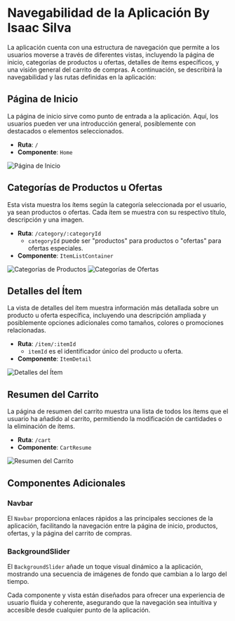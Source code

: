 # Navegabilidad de la Aplicación By Isaac Silva

La aplicación cuenta con una estructura de navegación que permite a los usuarios moverse a través de diferentes vistas, incluyendo la página de inicio, categorías de productos u ofertas, detalles de ítems específicos, y una visión general del carrito de compras. A continuación, se describirá la navegabilidad y las rutas definidas en la aplicación:

## Página de Inicio

La página de inicio sirve como punto de entrada a la aplicación. Aquí, los usuarios pueden ver una introducción general, posiblemente con destacados o elementos seleccionados.

- **Ruta**: `/`
- **Componente**: `Home`

![Página de Inicio](/public/Screenshot%202024-02-24%20at%2012.08.57 AM.png)

## Categorías de Productos u Ofertas

Esta vista muestra los ítems según la categoría seleccionada por el usuario, ya sean productos o ofertas. Cada ítem se muestra con su respectivo título, descripción y una imagen.

- **Ruta**: `/category/:categoryId`
    - `categoryId` puede ser "productos" para productos o "ofertas" para ofertas especiales.
- **Componente**: `ItemListContainer`

![Categorías de Productos](/src/assets/Screenshot%202024-03-13%20at%2011.31.46 PM.png)
![Categorías de Ofertas](/src/assets/Screenshot%202024-03-13%20at%2011.39.42 PM.png)

## Detalles del Ítem

La vista de detalles del ítem muestra información más detallada sobre un producto u oferta específica, incluyendo una descripción ampliada y posiblemente opciones adicionales como tamaños, colores o promociones relacionadas.

- **Ruta**: `/item/:itemId`
    - `itemId` es el identificador único del producto u oferta.
- **Componente**: `ItemDetail`

![Detalles del Ítem](/src/assets/Screenshot%202024-03-13%20at%2011.32.08 PM.png)

## Resumen del Carrito

La página de resumen del carrito muestra una lista de todos los ítems que el usuario ha añadido al carrito, permitiendo la modificación de cantidades o la eliminación de ítems.

- **Ruta**: `/cart`
- **Componente**: `CartResume`

![Resumen del Carrito](/src/assets/Screenshot%202024-03-13%20at%2011.32.23 PM.png)

## Componentes Adicionales

### Navbar

El `Navbar` proporciona enlaces rápidos a las principales secciones de la aplicación, facilitando la navegación entre la página de inicio, productos, ofertas, y la página del carrito de compras.

### BackgroundSlider

El `BackgroundSlider` añade un toque visual dinámico a la aplicación, mostrando una secuencia de imágenes de fondo que cambian a lo largo del tiempo.

Cada componente y vista están diseñados para ofrecer una experiencia de usuario fluida y coherente, asegurando que la navegación sea intuitiva y accesible desde cualquier punto de la aplicación.